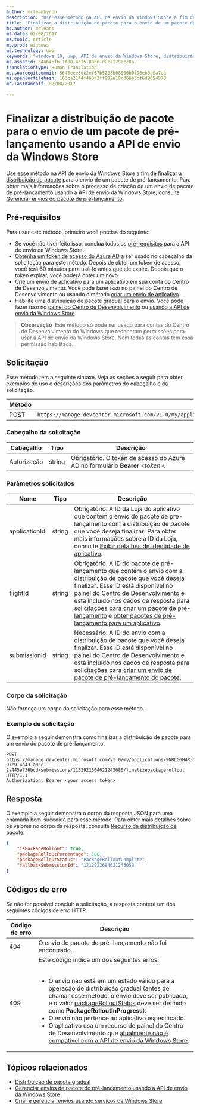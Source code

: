 ```yaml
---
author: mcleanbyron
description: "Use esse método na API de envio da Windows Store a fim de finalizar a distribuição de pacote para o envio de um pacote de pré-lançamento."
title: "Finalizar a distribuição de pacote para o envio de um pacote de pré-lançamento usando a API de envio da Windows Store"
ms.author: mcleans
ms.date: 02/08/2017
ms.topic: article
ms.prod: windows
ms.technology: uwp
keywords: "windows 10, uwp, API de envio da Windows Store, distribuição de pacote, envio de versão de pré-lançamento, finalizar"
ms.assetid: e4a645f6-1f00-4af5-80d6-d2ee179acc8a
translationtype: Human Translation
ms.sourcegitcommit: 5645eee3dc2ef67b5263b08800b0f96eb8a0a7da
ms.openlocfilehash: 163ca2144f460a3ff992a19c366b3cf6d9654978
ms.lasthandoff: 02/08/2017

---
```


# <a name="finalize-the-package-rollout-for-a-package-flight-submission-using-the-windows-store-submission-api"></a>Finalizar a distribuição de pacote para o envio de um pacote de pré-lançamento usando a API de envio da Windows Store


Use esse método na API de envio da Windows Store a fim de [finalizar a distribuição de pacote](../publish/gradual-package-rollout.md#completing-the-rollout) para o envio de um pacote de pré-lançamento. Para obter mais informações sobre o processo de criação de um envio de pacote de pré-lançamento usando a API de envio da Windows Store, consulte [Gerenciar envios do pacote de pré-lançamento](manage-flight-submissions.md).


## <a name="prerequisites"></a>Pré-requisitos

Para usar este método, primeiro você precisa do seguinte:

* Se você não tiver feito isso, conclua todos os [pré-requisitos](create-and-manage-submissions-using-windows-store-services.md#prerequisites) para a API de envio da Windows Store.
* [Obtenha um token de acesso do Azure AD](create-and-manage-submissions-using-windows-store-services.md#obtain-an-azure-ad-access-token) a ser usado no cabeçalho da solicitação para este método. Depois de obter um token de acesso, você terá 60 minutos para usá-lo antes que ele expire. Depois que o token expirar, você poderá obter um novo.
* Crie um envio de aplicativo para um aplicativo em sua conta do Centro de Desenvolvimento. Você pode fazer isso no painel do Centro de Desenvolvimento ou usando o método [criar um envio de aplicativo](create-an-app-submission.md).
* Habilite uma distribuição de pacote gradual para o envio. Você pode fazer isso no [painel do Centro de Desenvolvimento](../publish/gradual-package-rollout.md) ou [usando a API de envio da Windows Store](manage-flight-submissions.md#manage-gradual-package-rollout).

>**Observação**&nbsp;&nbsp;Este método só pode ser usado para contas do Centro de Desenvolvimento do Windows que receberam permissões para usar a API de envio da Windows Store. Nem todas as contas têm essa permissão habilitada.

## <a name="request"></a>Solicitação

Esse método tem a seguinte sintaxe. Veja as seções a seguir para obter exemplos de uso e descrições dos parâmetros do cabeçalho e da solicitação.

| Método | URI da solicitação                                                      |
|--------|------------------------------------------------------------------|
| POST   | ```https://manage.devcenter.microsoft.com/v1.0/my/applications/{applicationId}/flights/{flightId}/submissions/{submissionId}/finalizepackagerollout``` |

<span/>
 

### <a name="request-header"></a>Cabeçalho da solicitação

| Cabeçalho        | Tipo   | Descrição                                                                 |
|---------------|--------|-----------------------------------------------------------------------------|
| Autorização | string | Obrigatório. O token de acesso do Azure AD no formulário **Bearer** &lt;*token*&gt;. |

<span/>

### <a name="request-parameters"></a>Parâmetros solicitados

| Nome        | Tipo   | Descrição                                                                 |
|---------------|--------|-----------------------------------------------------------------------------|
| applicationId | string | Obrigatório. A ID da Loja do aplicativo que contém o envio do pacote de pré-lançamento com a distribuição de pacote que você deseja finalizar. Para obter mais informações sobre a ID da Loja, consulte [Exibir detalhes de identidade de aplicativo](https://msdn.microsoft.com/windows/uwp/publish/view-app-identity-details).  |
| flightId | string | Obrigatório. A ID do pacote de pré-lançamento que contém o envio com a distribuição de pacote que você deseja finalizar. Esse ID está disponível no painel do Centro de Desenvolvimento e está incluído nos dados de resposta para solicitações para [criar um pacote de pré-lançamento](create-a-flight.md) e [obter pacotes de pré-lançamento para um aplicativo](get-flights-for-an-app.md).  |
| submissionId | string | Necessário. A ID do envio com a distribuição de pacote que você deseja finalizar. Esse ID está disponível no painel do Centro de Desenvolvimento e está incluído nos dados de resposta para solicitações para [criar um envio de pacote de pré-lançamento do pacote](create-a-flight-submission.md).  |

<span/>

### <a name="request-body"></a>Corpo da solicitação

Não forneça um corpo da solicitação para esse método.

### <a name="request-example"></a>Exemplo de solicitação

O exemplo a seguir demonstra como finalizar a distribuição de pacote para um envio do pacote de pré-lançamento.

```
POST https://manage.devcenter.microsoft.com/v1.0/my/applications/9NBLGGH4R315/flights/43e448df-97c9-4a43-a0bc-2a445e736bcd/submissions/1152921504621243680/finalizepackagerollout HTTP/1.1
Authorization: Bearer <your access token>
```

## <a name="response"></a>Resposta

O exemplo a seguir demonstra o corpo da resposta JSON para uma chamada bem-sucedida para esse método. Para obter mais detalhes sobre os valores no corpo da resposta, consulte [Recurso da distribuição de pacote](manage-flight-submissions.md#package-rollout-object).

```json
{
    "isPackageRollout": true,
    "packageRolloutPercentage": 100,
    "packageRolloutStatus": "PackageRolloutComplete",
    "fallbackSubmissionId": "1212922684621243058"
}
```

## <a name="error-codes"></a>Códigos de erro

Se não for possível concluir a solicitação, a resposta conterá um dos seguintes códigos de erro HTTP.

| Código de erro |  Descrição   |
|--------|------------------|
| 404  | O envio do pacote de pré-lançamento não foi encontrado. |
| 409  | Este código indica um dos seguintes erros:<br/><br/><ul><li>O envio não está em um estado válido para a operação de distribuição gradual (antes de chamar esse método, o envio deve ser publicado, e o valor [packageRolloutStatus](manage-flight-submissions.md#package-rollout-object) deve ser definido como **PackageRolloutInProgress**).</li><li>O envio não pertence ao aplicativo especificado.</li><li>O aplicativo usa um recurso de painel do Centro de Desenvolvimento que [atualmente não é compatível com a API de envio da Windows Store](create-and-manage-submissions-using-windows-store-services.md#not_supported).</li></ul> |   

<span/>


## <a name="related-topics"></a>Tópicos relacionados

* [Distribuição de pacote gradual](../publish/gradual-package-rollout.md)
* [Gerenciar envios de pacote de pré-lançamento usando a API de envio da Windows Store](manage-flight-submissions.md)
* [Criar e gerenciar envios usando serviços da Windows Store](create-and-manage-submissions-using-windows-store-services.md)

